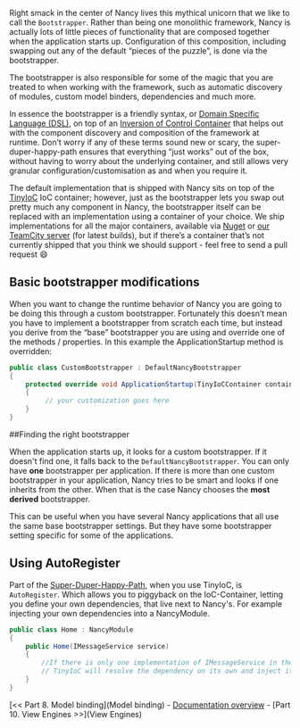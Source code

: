 Right smack in the center of Nancy lives this mythical unicorn that we like to call the `Bootstrapper`. Rather than being one monolithic framework, Nancy is actually lots of little pieces of functionality that are composed together when the application starts up. Configuration of this composition, including swapping out any of the default “pieces of the puzzle”, is done via the bootstrapper.

The bootstrapper is also responsible for some of the magic that you are treated to when working with the framework, such as automatic discovery of modules, custom model binders, dependencies and much more.

In essence the bootstrapper is a friendly syntax, or [Domain Specific Language (DSL)](http://en.wikipedia.org/wiki/Domain-specific_language), on top of an [Inversion of Control Container](http://en.wikipedia.org/wiki/Inversion_of_Control) that helps out with the component discovery and composition of the framework at runtime. Don’t worry if any of these terms sound new or scary, the super-duper-happy-path ensures that everything “just works” out of the box, without having to worry about the underlying container, and still allows very granular configuration/customisation as and when you require it.

The default implementation that is shipped with Nancy sits on top of the [TinyIoC](https://github.com/grumpydev/TinyIoC) IoC container; however, just as the bootstrapper lets you swap out pretty much any component in Nancy, the bootstrapper itself can be replaced with an implementation using a container of your choice. We ship implementations for all the major containers, available via [Nuget](https://nuget.org/packages?q=Nancy.Bootstrappers) or [our TeamCity server](http://teamcity.codebetter.com/project.html?projectId=project112&tab=projectOverview&guest=true) (for latest builds), but if there’s a container that’s not currently shipped that you think we should support - feel free to send a pull request :smile:

## Basic bootstrapper modifications

When you want to change the runtime behavior of Nancy you are going to be doing this through a custom bootstrapper. Fortunately this doesn’t mean you have to implement a bootstrapper from scratch each time, but instead you derive from the “base” bootstrapper you are using and override one of the methods / properties. In this example the ApplicationStartup method is overridden:

```c#
public class CustomBootstrapper : DefaultNancyBootstrapper
{
    protected override void ApplicationStartup(TinyIoCContainer container, IPipelines pipelines)
    {
         // your customization goes here
    }
}
```

##Finding the right bootstrapper

When the application starts up, it looks for a custom bootstrapper. If it doesn't find one, it falls back to the `DefaultNancyBootstrapper`. You can only have **one** bootstrapper per application. If there is more than one custom bootstrapper in your application, Nancy tries to be smart and looks if one inherits from the other. When that is the case Nancy chooses the **most derived** bootstrapper.

This can be useful when you have several Nancy applications that all use the same base bootstrapper settings. But they have some bootstrapper setting specific for some of the applications.

## Using AutoRegister

Part of the [Super-Duper-Happy-Path](https://github.com/NancyFx/Nancy/wiki/Introduction), when you use TinyIoC, is `AutoRegister`. Which allows you to piggyback on the IoC-Container, letting you define your own dependencies, that live next to Nancy's. For example injecting your own dependencies into a NancyModule.

```c#
public class Home : NancyModule
{
    public Home(IMessageService service)
    {
        //If there is only one implementation of IMessageService in the application,
        // TinyIoC will resolve the dependency on its own and inject it in the module.
    }
}
```

[<< Part 8. Model binding](Model binding) - [Documentation overview](Documentation) - [Part 10. View Engines >>](View Engines)